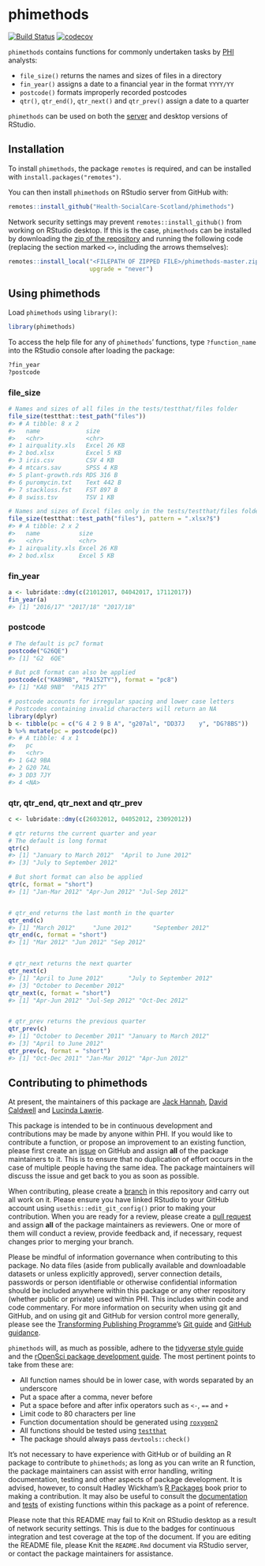 
<!-- README.md is generated from README.Rmd. Please edit that file -->

# phimethods

[![Build
Status](https://travis-ci.com/Health-SocialCare-Scotland/phimethods.svg?branch=master)](https://travis-ci.com/Health-SocialCare-Scotland/phimethods)
[![codecov](https://codecov.io/gh/Health-SocialCare-Scotland/phimethods/branch/master/graph/badge.svg)](https://codecov.io/gh/Health-SocialCare-Scotland/phimethods)

`phimethods` contains functions for commonly undertaken tasks by
[PHI](https://nhsnss.org/how-nss-works/our-structure/public-health-and-intelligence/)
analysts:

  - `file_size()` returns the names and sizes of files in a directory
  - `fin_year()` assigns a date to a financial year in the format
    `YYYY/YY`
  - `postcode()` formats improperly recorded postcodes
  - `qtr()`, `qtr_end()`, `qtr_next()` and `qtr_prev()` assign a date to
    a quarter

`phimethods` can be used on both the
[server](http://spsssrv02.csa.scot.nhs.uk:8787/) and desktop versions of
RStudio.

## Installation

To install `phimethods`, the package `remotes` is required, and can be
installed with `install.packages("remotes")`.

You can then install `phimethods` on RStudio server from GitHub with:

``` r
remotes::install_github("Health-SocialCare-Scotland/phimethods")
```

Network security settings may prevent `remotes::install_github()` from
working on RStudio desktop. If this is the case, `phimethods` can be
installed by downloading the [zip of the
repository](https://github.com/Health-SocialCare-Scotland/phimethods/archive/master.zip)
and running the following code (replacing the section marked `<>`,
including the arrows themselves):

``` r
remotes::install_local("<FILEPATH OF ZIPPED FILE>/phimethods-master.zip",
                       upgrade = "never")
```

## Using phimethods

Load `phimethods` using `library()`:

``` r
library(phimethods)
```

To access the help file for any of `phimethods`’ functions, type
`?function_name` into the RStudio console after loading the package:

``` r
?fin_year
?postcode
```

### file\_size

``` r
# Names and sizes of all files in the tests/testthat/files folder
file_size(testthat::test_path("files"))
#> # A tibble: 8 x 2
#>   name             size       
#>   <chr>            <chr>      
#> 1 airquality.xls   Excel 26 KB
#> 2 bod.xlsx         Excel 5 KB 
#> 3 iris.csv         CSV 4 KB   
#> 4 mtcars.sav       SPSS 4 KB  
#> 5 plant-growth.rds RDS 316 B  
#> 6 puromycin.txt    Text 442 B 
#> 7 stackloss.fst    FST 897 B  
#> 8 swiss.tsv        TSV 1 KB

# Names and sizes of Excel files only in the tests/testthat/files folder
file_size(testthat::test_path("files"), pattern = ".xlsx?$")
#> # A tibble: 2 x 2
#>   name           size       
#>   <chr>          <chr>      
#> 1 airquality.xls Excel 26 KB
#> 2 bod.xlsx       Excel 5 KB
```

### fin\_year

``` r
a <- lubridate::dmy(c(21012017, 04042017, 17112017))
fin_year(a)
#> [1] "2016/17" "2017/18" "2017/18"
```

### postcode

``` r
# The default is pc7 format
postcode("G26QE")
#> [1] "G2  6QE"

# But pc8 format can also be applied
postcode(c("KA89NB", "PA152TY"), format = "pc8")
#> [1] "KA8 9NB"  "PA15 2TY"

# postcode accounts for irregular spacing and lower case letters
# Postcodes containing invalid characters will return an NA
library(dplyr)
b <- tibble(pc = c("G 4 2 9 B A", "g207al", "DD37J    y", "DG?8BS"))
b %>% mutate(pc = postcode(pc))
#> # A tibble: 4 x 1
#>   pc     
#>   <chr>  
#> 1 G42 9BA
#> 2 G20 7AL
#> 3 DD3 7JY
#> 4 <NA>
```

### qtr, qtr\_end, qtr\_next and qtr\_prev

``` r
c <- lubridate::dmy(c(26032012, 04052012, 23092012))

# qtr returns the current quarter and year
# The default is long format
qtr(c)
#> [1] "January to March 2012"  "April to June 2012"    
#> [3] "July to September 2012"

# But short format can also be applied
qtr(c, format = "short")
#> [1] "Jan-Mar 2012" "Apr-Jun 2012" "Jul-Sep 2012"


# qtr_end returns the last month in the quarter
qtr_end(c)
#> [1] "March 2012"     "June 2012"      "September 2012"
qtr_end(c, format = "short")
#> [1] "Mar 2012" "Jun 2012" "Sep 2012"


# qtr_next returns the next quarter
qtr_next(c)
#> [1] "April to June 2012"       "July to September 2012"  
#> [3] "October to December 2012"
qtr_next(c, format = "short")
#> [1] "Apr-Jun 2012" "Jul-Sep 2012" "Oct-Dec 2012"


# qtr_prev returns the previous quarter
qtr_prev(c)
#> [1] "October to December 2011" "January to March 2012"   
#> [3] "April to June 2012"
qtr_prev(c, format = "short")
#> [1] "Oct-Dec 2011" "Jan-Mar 2012" "Apr-Jun 2012"
```

## Contributing to phimethods

At present, the maintainers of this package are [Jack
Hannah](https://github.com/jackhannah95), [David
Caldwell](https://github.com/davidc92) and [Lucinda
Lawrie](https://github.com/lucindalawrie).

This package is intended to be in continuous development and
contributions may be made by anyone within PHI. If you would like to
contribute a function, or propose an improvement to an existing
function, please first create an
[issue](https://github.com/Health-SocialCare-Scotland/phimethods/issues)
on GitHub and assign **all** of the package maintainers to it. This is
to ensure that no duplication of effort occurs in the case of multiple
people having the same idea. The package maintainers will discuss the
issue and get back to you as soon as possible.

When contributing, please create a
[branch](https://github.com/Health-SocialCare-Scotland/phimethods/branches)
in this repository and carry out all work on it. Please ensure you have
linked RStudio to your GitHub account using `usethis::edit_git_config()`
prior to making your contribution. When you are ready for a review,
please create a [pull
request](https://github.com/Health-SocialCare-Scotland/phimethods/pulls)
and assign **all** of the package maintainers as reviewers. One or more
of them will conduct a review, provide feedback and, if necessary,
request changes prior to merging your branch.

Please be mindful of information governance when contributing to this
package. No data files (aside from publically available and downloadable
datasets or unless explicitly approved), server connection details,
passwords or person identifiable or otherwise confidential information
should be included anywhere within this package or any other repository
(whether public or private) used within PHI. This includes within code
and code commentary. For more information on security when using git and
GitHub, and on using git and GitHub for version control more generally,
please see the [Transforming Publishing
Programme](https://www.isdscotland.org/Products-and-Services/Transforming-Publishing-Programme/)’s
[Git
guide](https://nhs-nss-transforming-publications.github.io/git-guide/)
and [GitHub
guidance](https://github.com/NHS-NSS-transforming-publications/GitHub-guidance).

`phimethods` will, as much as possible, adhere to the [tidyverse style
guide](https://style.tidyverse.org/) and the [rOpenSci package
development guide](https://devguide.ropensci.org/). The most pertinent
points to take from these are:

  - All function names should be in lower case, with words separated by
    an underscore
  - Put a space after a comma, never before
  - Put a space before and after infix operators such as `<-`, `==` and
    `+`
  - Limit code to 80 characters per line
  - Function documentation should be generated using
    [`roxygen2`](https://github.com/r-lib/roxygen2)
  - All functions should be tested using
    [`testthat`](https://github.com/r-lib/testthat)
  - The package should always pass `devtools::check()`

It’s not necessary to have experience with GitHub or of building an R
package to contribute to `phimethods`; as long as you can write an R
function, the package maintainers can assist with error handling,
writing documentation, testing and other aspects of package development.
It is advised, however, to consult Hadley Wickham’s [R
Packages](https://r-pkgs.org/) book prior to making a contribution. It
may also be useful to consult the
[documentation](https://github.com/Health-SocialCare-Scotland/phimethods/tree/master/R)
and
[tests](https://github.com/Health-SocialCare-Scotland/phimethods/tree/master/tests/testthat)
of existing functions within this package as a point of reference.

Please note that this README may fail to Knit on RStudio desktop as a
result of network security settings. This is due to the badges for
continuous integration and test coverage at the top of the document. If
you are editing the README file, please Knit the `README.Rmd` document
via RStudio server, or contact the package maintainers for assistance.
